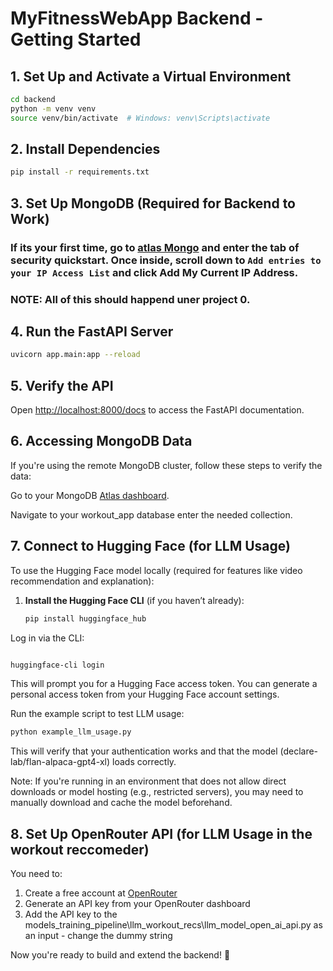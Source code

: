# MyFitnessWebApp Backend - Getting Started

## 1. Set Up and Activate a Virtual Environment

```bash
cd backend
python -m venv venv
source venv/bin/activate  # Windows: venv\Scripts\activate
```

## 2. Install Dependencies

```bash
pip install -r requirements.txt
```

## 3. Set Up MongoDB (Required for Backend to Work)
### If its your first time, go to [atlas Mongo](https://cloud.mongodb.com/v2/67e6b4e83a7e692ce4f84747#/setup/access) and enter the tab of security quickstart. Once inside, scroll down to `Add entries to your IP Access List` and click Add My Current IP Address.
### NOTE: All of this should happend uner project 0.

 
## 4. Run the FastAPI Server

```bash
uvicorn app.main:app --reload
```

## 5. Verify the API
Open [http://localhost:8000/docs](http://localhost:8000/docs) to access the FastAPI documentation.

## 6.  Accessing MongoDB Data
If you're using the remote MongoDB cluster, follow these steps to verify the data:

Go to your MongoDB [Atlas dashboard](https://cloud.mongodb.com/v2/67e6b4e83a7e692ce4f84747#/overview).

Navigate to your workout_app database enter the needed collection.
## 7. Connect to Hugging Face (for LLM Usage)

To use the Hugging Face model locally (required for features like video recommendation and explanation):

1. **Install the Hugging Face CLI** (if you haven’t already):

   ```bash
   pip install huggingface_hub
   ```

Log in via the CLI:

 ```bash

huggingface-cli login
```

This will prompt you for a Hugging Face access token. You can generate a personal access token from your Hugging Face account settings.

Run the example script to test LLM usage:
```bash
python example_llm_usage.py
```

This will verify that your authentication works and that the model (declare-lab/flan-alpaca-gpt4-xl) loads correctly.

Note: If you're running in an environment that does not allow direct downloads or model hosting (e.g., restricted servers), you may need to manually download and cache the model beforehand.

## 8. Set Up OpenRouter API (for LLM Usage in the workout reccomeder)

You need to:

1. Create a free account at [OpenRouter](https://openrouter.ai/)
2. Generate an API key from your OpenRouter dashboard
3. Add the API key to the models_training_pipeline\llm_workout_recs\llm_model_open_ai_api.py as an input - change the dummy string

Now you're ready to build and extend the backend! 🚀

